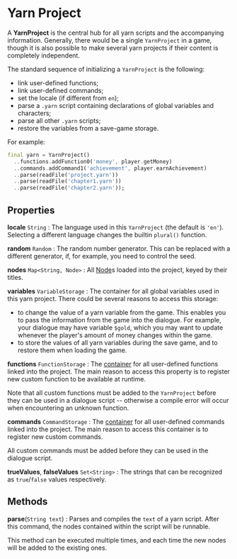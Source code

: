 # Yarn Project

A **YarnProject** is the central hub for all yarn scripts and the accompanying information.
Generally, there would be a single `YarnProject` in a game, though it is also possible to make
several yarn projects if their content is completely independent.

The standard sequence of initializing a `YarnProject` is the following:

- link user-defined functions;
- link user-defined commands;
- set the locale (if different from `en`);
- parse a `.yarn` script containing declarations of global variables and characters;
- parse all other `.yarn` scripts;
- restore the variables from a save-game storage.

For example:

```dart
final yarn = YarnProject()
  ..functions.addFunction0('money', player.getMoney)
  ..commands.addCommand1('achievement', player.earnAchievement)
  ..parse(readFile('project.yarn'))
  ..parse(readFile('chapter1.yarn'))
  ..parse(readFile('chapter2.yarn'));
```


## Properties

**locale** `String`
: The language used in this `YarnProject` (the default is `'en'`). Selecting a different language
  changes the builtin `plural()` function.

**random** `Random`
: The random number generator. This can be replaced with a different generator, if, for example,
  you need to control the seed.

**nodes** `Map<String, Node>`
: All [Node]s loaded into the project, keyed by their titles.

**variables** `VariableStorage`
: The container for all global variables used in this yarn project. There could be several reasons
  to access this storage:

  <!-- markdownlint-disable MD006 MD007 -->
  - to change the value of a yarn variable from the game. This enables you to pass the information
    from the game into the dialogue. For example, your dialogue may have variable `$gold`, which
    you may want to update whenever the player's amount of money changes within the game.
  - to store the values of all yarn variables during the save game, and to restore them when
    loading the game.
  <!-- markdownlint-enable MD006 MD007 -->

**functions** `FunctionStorage`
: The [container][FunctionStorage] for all user-defined functions linked into the project. The main
  reason to access this property is to register new custom function to be available at runtime.

  Note that all custom functions must be added to the `YarnProject` before they can be used in a
  dialogue script -- otherwise a compile error will occur when encountering an unknown function.

**commands** `CommandStorage`
: The [container][CommandStorage] for all user-defined commands linked into the project. The main
  reason to access this container is to register new custom commands.

  All custom commands must be added before they can be used in the dialogue script.

**trueValues**, **falseValues** `Set<String>`
: The strings that can be recognized as `true`/`false` values respectively.


## Methods

**parse**(`String text`)
: Parses and compiles the `text` of a yarn script. After this command, the nodes contained within
  the script will be runnable.

  This method can be executed multiple times, and each time the new nodes will be added to the
  existing ones.


[CommandStorage]: command_storage.md
[FunctionStorage]: function_storage.md
[Node]: node.md
